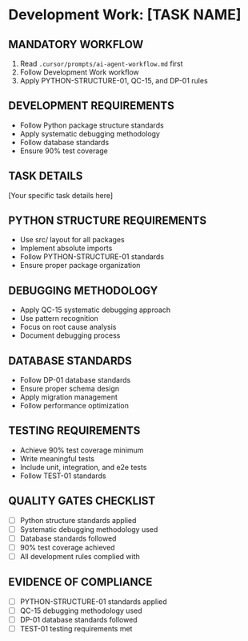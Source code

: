 # Development Work: [TASK NAME]

## MANDATORY WORKFLOW
1. Read `.cursor/prompts/ai-agent-workflow.md` first
2. Follow Development Work workflow
3. Apply PYTHON-STRUCTURE-01, QC-15, and DP-01 rules

## DEVELOPMENT REQUIREMENTS
- Follow Python package structure standards
- Apply systematic debugging methodology
- Follow database standards
- Ensure 90% test coverage

## TASK DETAILS
[Your specific task details here]

## PYTHON STRUCTURE REQUIREMENTS
- Use src/ layout for all packages
- Implement absolute imports
- Follow PYTHON-STRUCTURE-01 standards
- Ensure proper package organization

## DEBUGGING METHODOLOGY
- Apply QC-15 systematic debugging approach
- Use pattern recognition
- Focus on root cause analysis
- Document debugging process

## DATABASE STANDARDS
- Follow DP-01 database standards
- Ensure proper schema design
- Apply migration management
- Follow performance optimization

## TESTING REQUIREMENTS
- Achieve 90% test coverage minimum
- Write meaningful tests
- Include unit, integration, and e2e tests
- Follow TEST-01 standards

## QUALITY GATES CHECKLIST
- [ ] Python structure standards applied
- [ ] Systematic debugging methodology used
- [ ] Database standards followed
- [ ] 90% test coverage achieved
- [ ] All development rules complied with

## EVIDENCE OF COMPLIANCE
- [ ] PYTHON-STRUCTURE-01 standards applied
- [ ] QC-15 debugging methodology used
- [ ] DP-01 database standards followed
- [ ] TEST-01 testing requirements met
